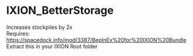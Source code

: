 # IXION_BetterStorage
Increases stockpiles by 2x<br>
Requires: <br>
https://spacedock.info/mod/3387/BepInEx%20for%20IXION%20Bundle<br>
Extract this in your IXION Root folder
